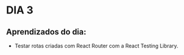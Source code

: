 # DIA 3

## Aprendizados do dia:
* Testar rotas criadas com React Router com a React Testing Library.